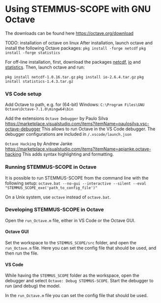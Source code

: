 # Using STEMMUS-SCOPE with GNU Octave
The downloads can be found here
https://octave.org/download

TODO: installation of octave on linux
After installation, launch octave and install the following Octave packages:
`pkg install -forge netcdf`
`pkg install -forge statistics`

For off-line installation, first, download the packages [netcdf](https://octave.sourceforge.io/netcdf/index.html), [io](https://octave.sourceforge.io/io/index.html) and [statistics](https://octave.sourceforge.io/statistics/index.html). Then, launch octave and run:

`pkg install netcdf-1.0.16.tar.gz`
`pkg install io-2.6.4.tar.gz`
`pkg install statistics-1.4.3.tar.gz`

### VS Code setup
Add Octave to path, e.g. for (64-bit) Windows:
`C:\Program Files\GNU Octave\Octave-7.1.0\mingw64\bin`

Add the extensions
`Octave Debugger` by Paulo Silva https://marketplace.visualstudio.com/items?itemName=paulosilva.vsc-octave-debugger
This allows to run Octave in the VS Code debugger.
The debugger configurations are included in `/.vscode/launch.json`

`Octave Hacking` by Andrew Janke https://marketplace.visualstudio.com/items?itemName=apjanke.octave-hacking
This adds syntax highlighting and formatting.

### Running STEMMUS-SCOPE in Octave
It is possible to run STEMMUS-SCOPE from the command line with the following setup:
`octave.bat --no-gui --interactive --silent --eval "STEMMUS_SCOPE_exe('path_to_config_file')"`

On a Unix system, use `octave` instead of `octave.bat`.
### Developing STEMMUS-SCOPE in Octave
Open the `run_Octave.m` file, either in VS Code or the Octave GUI.

#### Octave GUI
Set the workspace to the `STEMMUS_SCOPE/src` folder, and open the `run_Octave.m` file.
Here you can set the config file that should be used, and then run the file.

#### VS Code
While having the `STEMMUS_SCOPE` folder as the workspace, open the debugger and select `Octave: Debug STEMMUS-SCOPE`.
Start the debugger to run (and debug) the model.

In the `run_Octave.m` file you can set the config file that should be used.



